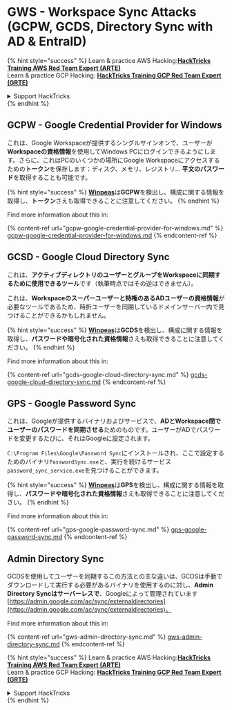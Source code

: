 # GWS - Workspace Sync Attacks (GCPW, GCDS, Directory Sync with AD & EntraID)

{% hint style="success" %}
Learn & practice AWS Hacking:<img src="../../../.gitbook/assets/image (1).png" alt="" data-size="line">[**HackTricks Training AWS Red Team Expert (ARTE)**](https://training.hacktricks.xyz/courses/arte)<img src="../../../.gitbook/assets/image (1).png" alt="" data-size="line">\
Learn & practice GCP Hacking: <img src="../../../.gitbook/assets/image (2).png" alt="" data-size="line">[**HackTricks Training GCP Red Team Expert (GRTE)**<img src="../../../.gitbook/assets/image (2).png" alt="" data-size="line">](https://training.hacktricks.xyz/courses/grte)

<details>

<summary>Support HackTricks</summary>

* Check the [**subscription plans**](https://github.com/sponsors/carlospolop)!
* **Join the** 💬 [**Discord group**](https://discord.gg/hRep4RUj7f) or the [**telegram group**](https://t.me/peass) or **follow** us on **Twitter** 🐦 [**@hacktricks\_live**](https://twitter.com/hacktricks\_live)**.**
* **Share hacking tricks by submitting PRs to the** [**HackTricks**](https://github.com/carlospolop/hacktricks) and [**HackTricks Cloud**](https://github.com/carlospolop/hacktricks-cloud) github repos.

</details>
{% endhint %}

## GCPW - Google Credential Provider for Windows

これは、Google Workspaceが提供するシングルサインオンで、ユーザーが**Workspaceの資格情報**を使用してWindows PCにログインできるようにします。さらに、これはPCのいくつかの場所にGoogle Workspaceにアクセスするための**トークン**を保存します：ディスク、メモリ、レジストリ... **平文のパスワード**を取得することも可能です。

{% hint style="success" %}
[**Winpeas**](https://github.com/peass-ng/PEASS-ng/tree/master/winPEAS/winPEASexe)は**GCPW**を検出し、構成に関する情報を取得し、**トークン**さえも取得できることに注意してください。
{% endhint %}

Find more information about this in:

{% content-ref url="gcpw-google-credential-provider-for-windows.md" %}
[gcpw-google-credential-provider-for-windows.md](gcpw-google-credential-provider-for-windows.md)
{% endcontent-ref %}

## GCSD - Google Cloud Directory Sync

これは、**アクティブディレクトリのユーザーとグループをWorkspaceに同期するために使用できるツール**です（執筆時点ではその逆はできません）。

これは、**Workspaceのスーパーユーザーと特権のあるADユーザーの資格情報**が必要なツールであるため、時折ユーザーを同期しているドメインサーバー内で見つけることができるかもしれません。

{% hint style="success" %}
[**Winpeas**](https://github.com/peass-ng/PEASS-ng/tree/master/winPEAS/winPEASexe)は**GCDS**を検出し、構成に関する情報を取得し、**パスワードや暗号化された資格情報**さえも取得できることに注意してください。
{% endhint %}

Find more information about this in:

{% content-ref url="gcds-google-cloud-directory-sync.md" %}
[gcds-google-cloud-directory-sync.md](gcds-google-cloud-directory-sync.md)
{% endcontent-ref %}

## GPS - Google Password Sync

これは、Googleが提供するバイナリおよびサービスで、**ADとWorkspace間でユーザーのパスワードを同期させる**ためのものです。ユーザーがADでパスワードを変更するたびに、それはGoogleに設定されます。

`C:\Program Files\Google\Password Sync`にインストールされ、ここで設定するためのバイナリ`PasswordSync.exe`と、実行を続けるサービス`password_sync_service.exe`を見つけることができます。

{% hint style="success" %}
[**Winpeas**](https://github.com/peass-ng/PEASS-ng/tree/master/winPEAS/winPEASexe)は**GPS**を検出し、構成に関する情報を取得し、**パスワードや暗号化された資格情報**さえも取得できることに注意してください。
{% endhint %}

Find more information about this in:

{% content-ref url="gps-google-password-sync.md" %}
[gps-google-password-sync.md](gps-google-password-sync.md)
{% endcontent-ref %}

## Admin Directory Sync

GCDSを使用してユーザーを同期するこの方法との主な違いは、GCDSは手動でダウンロードして実行する必要があるバイナリを使用するのに対し、**Admin Directory Syncはサーバーレスで**、Googleによって管理されています [https://admin.google.com/ac/sync/externaldirectories](https://admin.google.com/ac/sync/externaldirectories)。

Find more information about this in:

{% content-ref url="gws-admin-directory-sync.md" %}
[gws-admin-directory-sync.md](gws-admin-directory-sync.md)
{% endcontent-ref %}

{% hint style="success" %}
Learn & practice AWS Hacking:<img src="../../../.gitbook/assets/image (1).png" alt="" data-size="line">[**HackTricks Training AWS Red Team Expert (ARTE)**](https://training.hacktricks.xyz/courses/arte)<img src="../../../.gitbook/assets/image (1).png" alt="" data-size="line">\
Learn & practice GCP Hacking: <img src="../../../.gitbook/assets/image (2).png" alt="" data-size="line">[**HackTricks Training GCP Red Team Expert (GRTE)**<img src="../../../.gitbook/assets/image (2).png" alt="" data-size="line">](https://training.hacktricks.xyz/courses/grte)

<details>

<summary>Support HackTricks</summary>

* Check the [**subscription plans**](https://github.com/sponsors/carlospolop)!
* **Join the** 💬 [**Discord group**](https://discord.gg/hRep4RUj7f) or the [**telegram group**](https://t.me/peass) or **follow** us on **Twitter** 🐦 [**@hacktricks\_live**](https://twitter.com/hacktricks\_live)**.**
* **Share hacking tricks by submitting PRs to the** [**HackTricks**](https://github.com/carlospolop/hacktricks) and [**HackTricks Cloud**](https://github.com/carlospolop/hacktricks-cloud) github repos.

</details>
{% endhint %}
